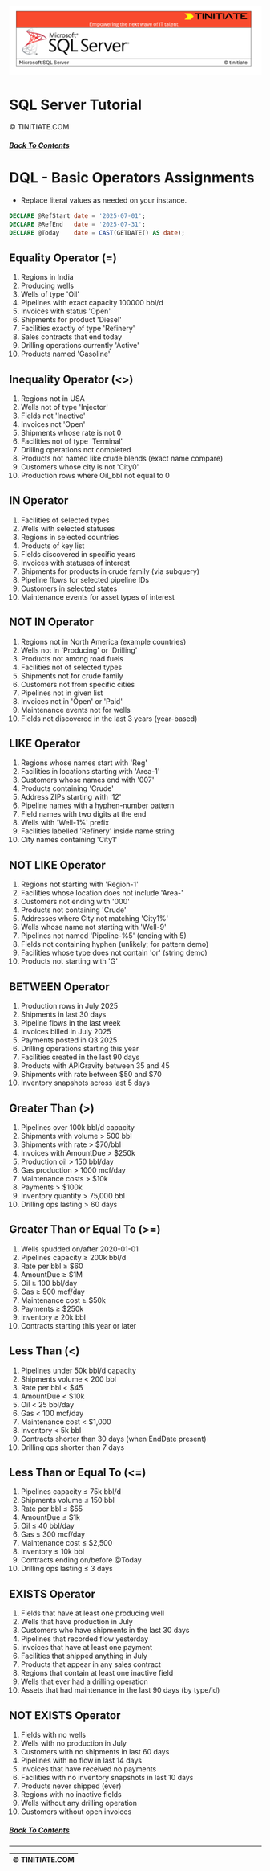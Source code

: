 ![SQL Server Tinitiate Image](../../../sqlserver-sql/sqlserver.png)

# SQL Server Tutorial
&copy; TINITIATE.COM

##### [Back To Contents](./README.md)

# DQL - Basic Operators Assignments
* Replace literal values as needed on your instance.
```sql
DECLARE @RefStart date = '2025-07-01';
DECLARE @RefEnd   date = '2025-07-31';
DECLARE @Today    date = CAST(GETDATE() AS date);
```

## Equality Operator (=)
1. Regions in India
2. Producing wells
3. Wells of type 'Oil'
4. Pipelines with exact capacity 100000 bbl/d
5. Invoices with status 'Open'
6. Shipments for product 'Diesel'
7. Facilities exactly of type 'Refinery'
8. Sales contracts that end today
9. Drilling operations currently 'Active'
10. Products named 'Gasoline'

## Inequality Operator (<>)
1. Regions not in USA
2. Wells not of type 'Injector'
3. Fields not 'Inactive'
4. Invoices not 'Open'
5. Shipments whose rate is not 0
6. Facilities not of type 'Terminal'
7. Drilling operations not completed
8. Products not named like crude blends (exact name compare)
9. Customers whose city is not 'City0'
10. Production rows where Oil_bbl not equal to 0

## IN Operator
1. Facilities of selected types
2. Wells with selected statuses
3. Regions in selected countries
4. Products of key list
5. Fields discovered in specific years
6. Invoices with statuses of interest
7. Shipments for products in crude family (via subquery)
8. Pipeline flows for selected pipeline IDs
9. Customers in selected states
10. Maintenance events for asset types of interest

## NOT IN Operator
1. Regions not in North America (example countries)
2. Wells not in 'Producing' or 'Drilling'
3. Products not among road fuels
4. Facilities not of selected types
5. Shipments not for crude family
6. Customers not from specific cities
7. Pipelines not in given list
8. Invoices not in 'Open' or 'Paid'
9. Maintenance events not for wells
10. Fields not discovered in the last 3 years (year-based)

## LIKE Operator
1. Regions whose names start with 'Reg'
2. Facilities in locations starting with 'Area-1'
3. Customers whose names end with '007'
4. Products containing 'Crude'
5. Address ZIPs starting with '12'
6. Pipeline names with a hyphen-number pattern
7. Field names with two digits at the end
8. Wells with 'Well-1%' prefix
9. Facilities labelled 'Refinery' inside name string
10. City names containing 'City1'

## NOT LIKE Operator
1. Regions not starting with 'Region-1'
2. Facilities whose location does not include 'Area-'
3. Customers not ending with '000'
4. Products not containing 'Crude'
5. Addresses where City not matching 'City1%'
6. Wells whose name not starting with 'Well-9'
7. Pipelines not named 'Pipeline-%5' (ending with 5)
8. Fields not containing hyphen (unlikely; for pattern demo)
9. Facilities whose type does not contain 'or' (string demo)
10. Products not starting with 'G'

## BETWEEN Operator
1. Production rows in July 2025
2. Shipments in last 30 days
3. Pipeline flows in the last week
4. Invoices billed in July 2025
5. Payments posted in Q3 2025
6. Drilling operations starting this year
7. Facilities created in the last 90 days
8. Products with APIGravity between 35 and 45
9. Shipments with rate between $50 and $70
10. Inventory snapshots across last 5 days

## Greater Than (>)
1. Pipelines over 100k bbl/d capacity
2. Shipments with volume > 500 bbl
3. Shipments with rate > $70/bbl
4. Invoices with AmountDue > $250k
5. Production oil > 150 bbl/day
6. Gas production > 1000 mcf/day
7. Maintenance costs > $10k
8. Payments > $100k
9. Inventory quantity > 75,000 bbl
10. Drilling ops lasting > 60 days

## Greater Than or Equal To (>=)
1. Wells spudded on/after 2020-01-01
2. Pipelines capacity ≥ 200k bbl/d
3. Rate per bbl ≥ $60
4. AmountDue ≥ $1M
5. Oil ≥ 100 bbl/day
6. Gas ≥ 500 mcf/day
7. Maintenance cost ≥ $50k
8. Payments ≥ $250k
9. Inventory ≥ 20k bbl
10. Contracts starting this year or later

## Less Than (<)
1. Pipelines under 50k bbl/d capacity
2. Shipments volume < 200 bbl
3. Rate per bbl < $45
4. AmountDue < $10k
5. Oil < 25 bbl/day
6. Gas < 100 mcf/day
7. Maintenance cost < $1,000
8. Inventory < 5k bbl
9. Contracts shorter than 30 days (when EndDate present)
10. Drilling ops shorter than 7 days

## Less Than or Equal To (<=)
1. Pipelines capacity ≤ 75k bbl/d
2. Shipments volume ≤ 150 bbl
3. Rate per bbl ≤ $55
4. AmountDue ≤ $1k
5. Oil ≤ 40 bbl/day
6. Gas ≤ 300 mcf/day
7. Maintenance cost ≤ $2,500
8. Inventory ≤ 10k bbl
9. Contracts ending on/before @Today
10. Drilling ops lasting ≤ 3 days

## EXISTS Operator
1. Fields that have at least one producing well
2. Wells that have production in July
3. Customers who have shipments in the last 30 days
4. Pipelines that recorded flow yesterday
5. Invoices that have at least one payment
6. Facilities that shipped anything in July
7. Products that appear in any sales contract
8. Regions that contain at least one inactive field
9. Wells that ever had a drilling operation
10. Assets that had maintenance in the last 90 days (by type/id)

## NOT EXISTS Operator
1. Fields with no wells
2. Wells with no production in July
3. Customers with no shipments in last 60 days
4. Pipelines with no flow in last 14 days
5. Invoices that have received no payments
6. Facilities with no inventory snapshots in last 10 days
7. Products never shipped (ever)
8. Regions with no inactive fields
9. Wells without any drilling operation
10. Customers without open invoices

##### [Back To Contents](./README.md)
***
| &copy; TINITIATE.COM |
|----------------------|
